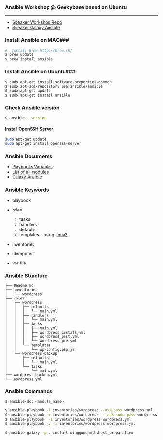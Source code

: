 ### Ansible Workshop @ Geekybase based on Ubuntu
--------
- [Speaker Workshop Repo](https://github.com/winggundamth/ansible-workshop-01)
- [Speaker Galaxy Ansible](https://galaxy.ansible.com/winggundamth/)

### Install Ansible on MAC###

```sh
#  Install Brew http://brew.sh/
$ brew update
$ brew install ansible
```

### Install Ansible on Ubuntu###

```sh
$ sudo apt-get install software-properties-common
$ sudo apt-add-repository ppa:ansible/ansible
$ sudo apt-get update
$ sudo apt-get install ansible
```

### Check Ansible version

```sh
$ ansible --version
```

#### Install OpenSSH Server

```sh
sudo apt-get update
sudo apt-get install openssh-server
```

### Ansible Documents
- [Playbooks Variables](http://docs.ansible.com/ansible/playbooks_variables.html)
- [List of all modules](http://docs.ansible.com/ansible/list_of_all_modules.html)
- [Galaxy Ansible](https://galaxy.ansible.com/)

### Ansible Keywords
- playbook
- roles
  - tasks
  - handlers
  - defaults
  - templates - using [jinna2](http://jinja.pocoo.org/docs/dev/)

- inventories

- idempotent 
- var file

### Ansible Sturcture

```
├── Readme.md
├── inventories
│   └── wordpress
├── roles
│   ├── wordpress
│   │   ├── defaults
│   │   │   └── main.yml
│   │   ├── handlers
│   │   │   └── main.yml
│   │   ├── tasks
│   │   │   ├── main.yml
│   │   │   ├── wordpress_install.yml
│   │   │   ├── wordpress_post.yml
│   │   │   └── wordpress_pre.yml
│   │   └── templates
│   │       └── wp-config.php.j2
│   └── wordpress-backup
│       ├── defaults
│       │   └── main.yml
│       └── tasks
│           └── main.yml
├── wordpress-backup.yml
└── wordpress.yml
```

### Ansible Commands

```sh
$ ansible-doc <module_name>

$ ansible-playbook -i inventories/wordpress --ask-pass wordpress.yml
$ ansible-playbook -i inventories/wordpress  --ask-sudo-pass wordpress.yml
$ ansible-playbook  -i inventories/wordpress wordpress.yml
$ ansible-playbook -v -i inventories/wordpress wordpress.yml

$ ansible-galaxy -p . install winggundamth.host_preparation
```
